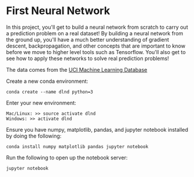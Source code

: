 # First Neural Network

In this project, you'll get to build a neural network from scratch to carry out a prediction problem on a real dataset! By building a neural network from the ground up, you'll have a much better understanding of gradient descent, backpropagation, and other concepts that are important to know before we move to higher level tools such as Tensorflow. You'll also get to see how to apply these networks to solve real prediction problems!

The data comes from the [UCI Machine Learning Database](https://archive.ics.uci.edu/ml/datasets/Bike+Sharing+Dataset)

Create a new conda environment:
```
conda create --name dlnd python=3
```
Enter your new environment:
```
Mac/Linux: >> source activate dlnd
Windows: >> activate dlnd
```
Ensure you have numpy, matplotlib, pandas, and jupyter notebook installed by doing the following:
```
conda install numpy matplotlib pandas jupyter notebook
```
Run the following to open up the notebook server:
```
jupyter notebook
```
